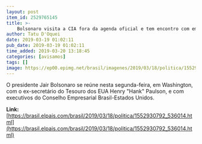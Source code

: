 ```yaml
---
layout: post
item_id: 2529765145
title: >-
    Bolsonaro visita a CIA fora da agenda oficial e tem encontro com empresários nos EUA
author: Tatu D'Oquei
date: 2019-03-19 01:02:11
pub_date: 2019-03-19 01:02:11
time_added: 2019-03-20 13:18:45
categories: [avisamos]
tags: []
image: https://ep00.epimg.net/brasil/imagenes/2019/03/18/politica/1552930792_536014_1552933850_rrss_normal.jpg
---
```


O presidente Jair Bolsonaro se reúne nesta segunda-feira, em Washington, com o ex-secretário do Tesouro dos EUA Henry "Hank" Paulson, e com executivos do Conselho Empresarial Brasil-Estados Unidos.

**Link:** [https://brasil.elpais.com/brasil/2019/03/18/politica/1552930792_536014.html](https://brasil.elpais.com/brasil/2019/03/18/politica/1552930792_536014.html)

